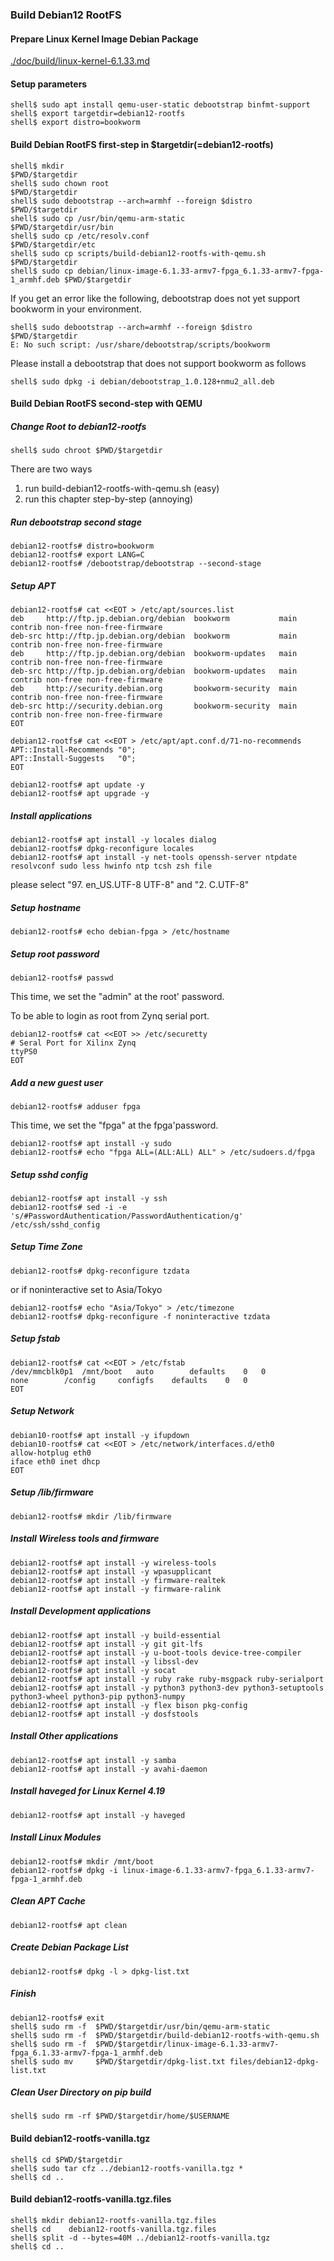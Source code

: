 ### Build Debian12 RootFS

#### Prepare Linux Kernel Image Debian Package

[./doc/build/linux-kernel-6.1.33.md](linux-kernel-6.1.33.md)

#### Setup parameters 

```console
shell$ sudo apt install qemu-user-static debootstrap binfmt-support
shell$ export targetdir=debian12-rootfs
shell$ export distro=bookworm
```

#### Build Debian RootFS first-step in $targetdir(=debian12-rootfs)

```console
shell$ mkdir                                                                      $PWD/$targetdir
shell$ sudo chown root                                                            $PWD/$targetdir
shell$ sudo debootstrap --arch=armhf --foreign $distro                            $PWD/$targetdir
shell$ sudo cp /usr/bin/qemu-arm-static                                           $PWD/$targetdir/usr/bin
shell$ sudo cp /etc/resolv.conf                                                   $PWD/$targetdir/etc
shell$ sudo cp scripts/build-debian12-rootfs-with-qemu.sh                         $PWD/$targetdir
shell$ sudo cp debian/linux-image-6.1.33-armv7-fpga_6.1.33-armv7-fpga-1_armhf.deb $PWD/$targetdir
```

If you get an error like the following, debootstrap does not yet support bookworm in your environment.

```console
shell$ sudo debootstrap --arch=armhf --foreign $distro                            $PWD/$targetdir
E: No such script: /usr/share/debootstrap/scripts/bookworm
```

Please install a debootstrap that does not support bookworm as follows

```console
shell$ sudo dpkg -i debian/debootstrap_1.0.128+nmu2_all.deb
```

#### Build Debian RootFS second-step with QEMU

##### Change Root to debian12-rootfs

```console
shell$ sudo chroot $PWD/$targetdir
```

There are two ways

1. run build-debian12-rootfs-with-qemu.sh (easy)
2. run this chapter step-by-step (annoying)

##### Run debootstrap second stage

```console
debian12-rootfs# distro=bookworm
debian12-rootfs# export LANG=C
debian12-rootfs# /debootstrap/debootstrap --second-stage
```

##### Setup APT

```console
debian12-rootfs# cat <<EOT > /etc/apt/sources.list
deb     http://ftp.jp.debian.org/debian  bookworm           main contrib non-free non-free-firmware
deb-src http://ftp.jp.debian.org/debian  bookworm           main contrib non-free non-free-firmware
deb     http://ftp.jp.debian.org/debian  bookworm-updates   main contrib non-free non-free-firmware
deb-src http://ftp.jp.debian.org/debian  bookworm-updates   main contrib non-free non-free-firmware
deb     http://security.debian.org       bookworm-security  main contrib non-free non-free-firmware
deb-src http://security.debian.org       bookworm-security  main contrib non-free non-free-firmware
EOT
```

```console
debian12-rootfs# cat <<EOT > /etc/apt/apt.conf.d/71-no-recommends
APT::Install-Recommends "0";
APT::Install-Suggests   "0";
EOT
```

```console
debian12-rootfs# apt update -y
debian12-rootfs# apt upgrade -y
```

##### Install applications

```console
debian12-rootfs# apt install -y locales dialog
debian12-rootfs# dpkg-reconfigure locales
debian12-rootfs# apt install -y net-tools openssh-server ntpdate resolvconf sudo less hwinfo ntp tcsh zsh file
```

please select "97. en_US.UTF-8 UTF-8" and "2. C.UTF-8"

##### Setup hostname

```console
debian12-rootfs# echo debian-fpga > /etc/hostname
```

##### Setup root password

```console
debian12-rootfs# passwd
```

This time, we set the "admin" at the root' password.

To be able to login as root from Zynq serial port.

```console
debian12-rootfs# cat <<EOT >> /etc/securetty
# Seral Port for Xilinx Zynq
ttyPS0
EOT
```

##### Add a new guest user

```console
debian12-rootfs# adduser fpga
```

This time, we set the "fpga" at the fpga'password.

```console
debian12-rootfs# apt install -y sudo
debian12-rootfs# echo "fpga ALL=(ALL:ALL) ALL" > /etc/sudoers.d/fpga
```

##### Setup sshd config

```console
debian12-rootfs# apt install -y ssh
debian12-rootfs# sed -i -e 's/#PasswordAuthentication/PasswordAuthentication/g' /etc/ssh/sshd_config
```

##### Setup Time Zone

```console
debian12-rootfs# dpkg-reconfigure tzdata
```

or if noninteractive set to Asia/Tokyo

```console
debian12-rootfs# echo "Asia/Tokyo" > /etc/timezone
debian12-rootfs# dpkg-reconfigure -f noninteractive tzdata
```


##### Setup fstab

```console
debian12-rootfs# cat <<EOT > /etc/fstab
/dev/mmcblk0p1	/mnt/boot	auto		defaults	0	0
none		/config		configfs	defaults	0	0
EOT
````

##### Setup Network

```console
debian10-rootfs# apt install -y ifupdown
debian10-rootfs# cat <<EOT > /etc/network/interfaces.d/eth0
allow-hotplug eth0
iface eth0 inet dhcp
EOT
````

##### Setup /lib/firmware

```console
debian12-rootfs# mkdir /lib/firmware
```

##### Install Wireless tools and firmware

```console
debian12-rootfs# apt install -y wireless-tools
debian12-rootfs# apt install -y wpasupplicant
debian12-rootfs# apt install -y firmware-realtek
debian12-rootfs# apt install -y firmware-ralink
```

##### Install Development applications

```console
debian12-rootfs# apt install -y build-essential
debian12-rootfs# apt install -y git git-lfs
debian12-rootfs# apt install -y u-boot-tools device-tree-compiler
debian12-rootfs# apt install -y libssl-dev
debian12-rootfs# apt install -y socat
debian12-rootfs# apt install -y ruby rake ruby-msgpack ruby-serialport 
debian12-rootfs# apt install -y python3 python3-dev python3-setuptools python3-wheel python3-pip python3-numpy
debian12-rootfs# apt install -y flex bison pkg-config
debian12-rootfs# apt install -y dosfstools
```

##### Install Other applications

```console
debian12-rootfs# apt install -y samba
debian12-rootfs# apt install -y avahi-daemon
```

##### Install haveged for Linux Kernel 4.19

```console
debian12-rootfs# apt install -y haveged
```

##### Install Linux Modules

```console
debian12-rootfs# mkdir /mnt/boot
debian12-rootfs# dpkg -i linux-image-6.1.33-armv7-fpga_6.1.33-armv7-fpga-1_armhf.deb
```

##### Clean APT Cache

```console
debian12-rootfs# apt clean
```

##### Create Debian Package List

```console
debian12-rootfs# dpkg -l > dpkg-list.txt
```

##### Finish

```console
debian12-rootfs# exit
shell$ sudo rm -f  $PWD/$targetdir/usr/bin/qemu-arm-static
shell$ sudo rm -f  $PWD/$targetdir/build-debian12-rootfs-with-qemu.sh
shell$ sudo rm -f  $PWD/$targetdir/linux-image-6.1.33-armv7-fpga_6.1.33-armv7-fpga-1_armhf.deb
shell$ sudo mv     $PWD/$targetdir/dpkg-list.txt files/debian12-dpkg-list.txt
```

##### Clean User Directory on pip build

```console
shell$ sudo rm -rf $PWD/$targetdir/home/$USERNAME
```

#### Build debian12-rootfs-vanilla.tgz

```console
shell$ cd $PWD/$targetdir
shell$ sudo tar cfz ../debian12-rootfs-vanilla.tgz *
shell$ cd ..
```

#### Build debian12-rootfs-vanilla.tgz.files

```console
shell$ mkdir debian12-rootfs-vanilla.tgz.files
shell$ cd    debian12-rootfs-vanilla.tgz.files
shell$ split -d --bytes=40M ../debian12-rootfs-vanilla.tgz
shell$ cd ..
```
